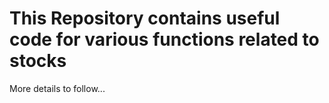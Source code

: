 # This Repository contains useful code for various functions related to stocks

More details to follow...